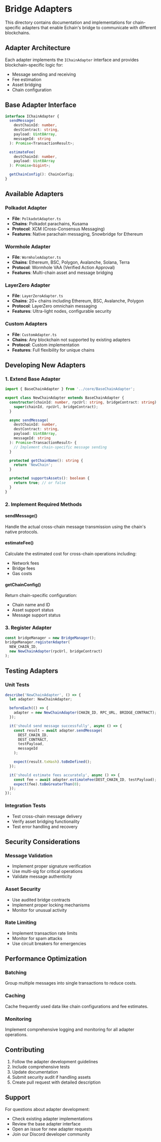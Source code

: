 # Bridge Adapters

This directory contains documentation and implementations for chain-specific adapters that enable Echain's bridge to communicate with different blockchains.

## Adapter Architecture

Each adapter implements the `IChainAdapter` interface and provides blockchain-specific logic for:

- Message sending and receiving
- Fee estimation
- Asset bridging
- Chain configuration

## Base Adapter Interface

```typescript
interface IChainAdapter {
  sendMessage(
    destChainId: number,
    destContract: string,
    payload: Uint8Array,
    messageId: string
  ): Promise<TransactionResult>;

  estimateFee(
    destChainId: number,
    payload: Uint8Array
  ): Promise<bigint>;

  getChainConfig(): ChainConfig;
}
```

## Available Adapters

### Polkadot Adapter
- **File**: `PolkadotAdapter.ts`
- **Chains**: Polkadot parachains, Kusama
- **Protocol**: XCM (Cross-Consensus Messaging)
- **Features**: Native parachain messaging, Snowbridge for Ethereum

### Wormhole Adapter
- **File**: `WormholeAdapter.ts`
- **Chains**: Ethereum, BSC, Polygon, Avalanche, Solana, Terra
- **Protocol**: Wormhole VAA (Verified Action Approval)
- **Features**: Multi-chain asset and message bridging

### LayerZero Adapter
- **File**: `LayerZeroAdapter.ts`
- **Chains**: 20+ chains including Ethereum, BSC, Avalanche, Polygon
- **Protocol**: LayerZero omnichain messaging
- **Features**: Ultra-light nodes, configurable security

### Custom Adapters
- **File**: `CustomAdapter.ts`
- **Chains**: Any blockchain not supported by existing adapters
- **Protocol**: Custom implementation
- **Features**: Full flexibility for unique chains

## Developing New Adapters

### 1. Extend Base Adapter

```typescript
import { BaseChainAdapter } from '../core/BaseChainAdapter';

export class NewChainAdapter extends BaseChainAdapter {
  constructor(chainId: number, rpcUrl: string, bridgeContract: string) {
    super(chainId, rpcUrl, bridgeContract);
  }

  async sendMessage(
    destChainId: number,
    destContract: string,
    payload: Uint8Array,
    messageId: string
  ): Promise<TransactionResult> {
    // Implement chain-specific message sending
  }

  protected getChainName(): string {
    return 'NewChain';
  }

  protected supportsAssets(): boolean {
    return true; // or false
  }
}
```

### 2. Implement Required Methods

#### sendMessage()
Handle the actual cross-chain message transmission using the chain's native protocols.

#### estimateFee()
Calculate the estimated cost for cross-chain operations including:
- Network fees
- Bridge fees
- Gas costs

#### getChainConfig()
Return chain-specific configuration:
- Chain name and ID
- Asset support status
- Message support status

### 3. Register Adapter

```typescript
const bridgeManager = new BridgeManager();
bridgeManager.registerAdapter(
  NEW_CHAIN_ID,
  new NewChainAdapter(rpcUrl, bridgeContract)
);
```

## Testing Adapters

### Unit Tests
```typescript
describe('NewChainAdapter', () => {
  let adapter: NewChainAdapter;

  beforeEach(() => {
    adapter = new NewChainAdapter(CHAIN_ID, RPC_URL, BRIDGE_CONTRACT);
  });

  it('should send message successfully', async () => {
    const result = await adapter.sendMessage(
      DEST_CHAIN_ID,
      DEST_CONTRACT,
      testPayload,
      messageId
    );

    expect(result.txHash).toBeDefined();
  });

  it('should estimate fees accurately', async () => {
    const fee = await adapter.estimateFee(DEST_CHAIN_ID, testPayload);
    expect(fee).toBeGreaterThan(0);
  });
});
```

### Integration Tests
- Test cross-chain message delivery
- Verify asset bridging functionality
- Test error handling and recovery

## Security Considerations

### Message Validation
- Implement proper signature verification
- Use multi-sig for critical operations
- Validate message authenticity

### Asset Security
- Use audited bridge contracts
- Implement proper locking mechanisms
- Monitor for unusual activity

### Rate Limiting
- Implement transaction rate limits
- Monitor for spam attacks
- Use circuit breakers for emergencies

## Performance Optimization

### Batching
Group multiple messages into single transactions to reduce costs.

### Caching
Cache frequently used data like chain configurations and fee estimates.

### Monitoring
Implement comprehensive logging and monitoring for all adapter operations.

## Contributing

1. Follow the adapter development guidelines
2. Include comprehensive tests
3. Update documentation
4. Submit security audit if handling assets
5. Create pull request with detailed description

## Support

For questions about adapter development:
- Check existing adapter implementations
- Review the base adapter interface
- Open an issue for new adapter requests
- Join our Discord developer community